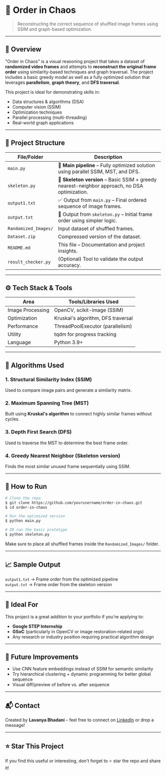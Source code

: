 # 🧩 Order in Chaos

> Reconstructing the correct sequence of shuffled image frames using SSIM and graph-based optimization.

---

## 📌 Overview

"Order in Chaos" is a visual reasoning project that takes a dataset of **randomized video frames** and attempts to **reconstruct the original frame order** using similarity-based techniques and graph traversal. The project includes a basic greedy model as well as a fully optimized solution that leverages **parallelism**, **graph theory**, and **DFS traversal**.

This project is ideal for demonstrating skills in:

- Data structures & algorithms (DSA)
- Computer vision (SSIM)
- Optimization techniques
- Parallel processing (multi-threading)
- Real-world graph applications

---

## 📂 Project Structure

| File/Folder          | Description                                                                                   |
| -------------------- | --------------------------------------------------------------------------------------------- |
| `main.py`            | 🚀 **Main pipeline** – Fully optimized solution using parallel SSIM, MST, and DFS.            |
| `skeleton.py`        | 🧪 **Skeleton version** – Basic SSIM + greedy nearest-neighbor approach, no DSA optimization. |
| `output1.txt`        | ✅ Output from `main.py` – Final ordered sequence of image frames.                             |
| `output.txt`         | 📝 Output from `skeleton.py` – Initial frame order using simpler logic.                       |
| `Randomized_Images/` | Input dataset of shuffled frames.                                                             |
| `Dataset.zip`        | Compressed version of the dataset.                                                            |
| `README.md`          | This file – Documentation and project insights.                                               |
| `result_checker.py`  | (Optional) Tool to validate the output accuracy.                                              |

---

## ⚙️ Tech Stack & Tools

| Area             | Tools/Libraries Used               |
| ---------------- | ---------------------------------- |
| Image Processing | OpenCV, scikit-image (SSIM)        |
| Optimization     | Kruskal's algorithm, DFS traversal |
| Performance      | ThreadPoolExecutor (parallelism)   |
| Utility          | tqdm for progress tracking         |
| Language         | Python 3.9+                        |

---

## 🧠 Algorithms Used

### 1. **Structural Similarity Index (SSIM)**

Used to compare image pairs and generate a similarity matrix.

### 2. **Maximum Spanning Tree (MST)**

Built using **Kruskal's algorithm** to connect highly similar frames without cycles.

### 3. **Depth First Search (DFS)**

Used to traverse the MST to determine the best frame order.

### 4. **Greedy Nearest Neighbor** (Skeleton version)

Finds the most similar unused frame sequentially using SSIM.

---

## 🚀 How to Run

```bash
# Clone the repo
$ git clone https://github.com/yourusername/order-in-chaos.git
$ cd order-in-chaos

# Run the optimized version
$ python main.py

# OR run the basic prototype
$ python skeleton.py
```

Make sure to place all shuffled frames inside the `Randomized_Images/` folder.

---

## 📈 Sample Output

`output1.txt` → Frame order from the optimized pipeline\
`output.txt`  → Frame order from the skeleton version

---

## 💼 Ideal For

This project is a great addition to your portfolio if you're applying to:

- **Google STEP Internship**
- **GSoC** (particularly in OpenCV or image restoration-related orgs)
- Any research or industry position requiring practical algorithm design

---

## 🧊 Future Improvements

- Use CNN feature embeddings instead of SSIM for semantic similarity
- Try hierarchical clustering + dynamic programming for better global sequence
- Visual diff/preview of before vs. after sequence

---

## 📬 Contact

Created by **Lavanya Bhadani** – feel free to connect on [LinkedIn](#) or drop a message!

---

## ⭐ Star This Project

If you find this useful or interesting, don't forget to ⭐ star the repo and share it!

